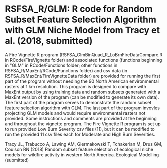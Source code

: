 # RSFSA_R/GLM: R code for Random Subset Feature Selection Algorithm with GLM Niche Model from Tracy et al. (2018, submitted)

A Fire Vignette R program (RSFSA_GlmBinQuad_R_LoBrnFireDataCompare.R in RCode/FireVignette folder) and associated functions (functions beginning in "GLM" in RCode/Functions folder; other functions in RSFSA_R/MaxEnt/RCode/Functions folder) and csv data (in RSFSA_R/MaxEnt/FireVignetteData folder) are provided for running the first part of the program without needing the 90 North American environmental rasters at 1 km resolution. This program is designed to compare with MaxEnt output by using training data and random subsets generated with a MaxEnt version of the program (can be modified to generate its own data). The first part of the program serves to demonstrate the random subset feature selection algorithm with GLM. The last part of the program invovles projecting GLM models and would require environmental rasters not provided. Some instructions and comments are provided at the beginning and throughout the vignette program. The Fire Vignette R program is set up to run provided Low Burn Severity csv files (11), but it can be modified to run the provided 11 csv files each for Moderate and High Burn Severities.

Tracy JL, Trabucco A, Lawing AM, Giermakowski T, Tchakerian M, Drus GM, Coulson RN
 (2018) Random subset feature selection of ecological niche models for wildfire activity in western North America. Ecological Modelling (submitted)
